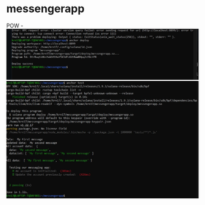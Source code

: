 # messengerapp
POW - 
[](https://github.com/krn17/messengerapp/blob/main/messenger%20app.jpg)
![](https://github.com/krn17/messengerapp/blob/main/messenger%20app%202.jpg)
![](https://github.com/krn17/messengerapp/blob/main/messenger%20app%203.jpg)
